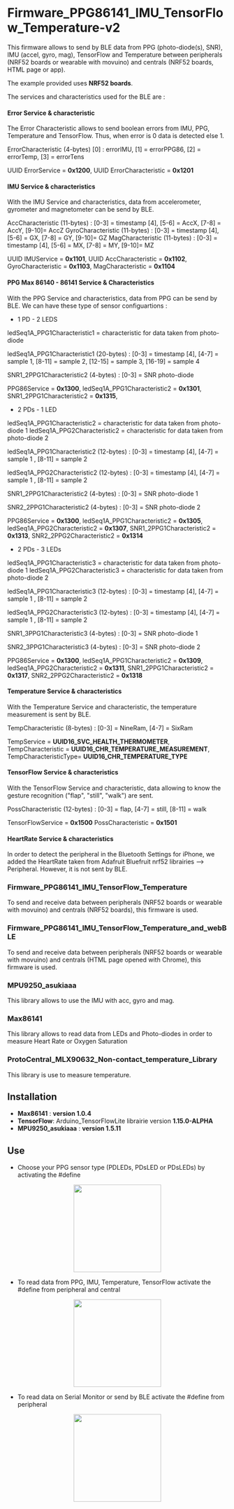 # Firmware_PPG86141_IMU_TensorFlow_Temperature-v2

This firmware allows to send by BLE data from PPG (photo-diode(s), SNR), IMU (accel, gyro, mag), TensorFlow and Temperature between peripherals (NRF52 boards or wearable with movuino) and centrals (NRF52 boards, HTML page or app).

The example provided uses **NRF52 boards**. 

The services and characteristics used for the BLE are :

#### Error Service & characteristic
The Error Characteristic allows to send boolean errors from IMU, PPG, Temperature and TensorFlow. Thus, when error is 0 data is detected else 1.

ErrorCharacteristic (4-bytes) [0] : errorIMU, [1] = errorPPG86, [2] = errorTemp, [3] = errorTens

UUID ErrorService = **0x1200**,
UUID ErrorCharacteristic = **0x1201**

#### IMU Service & characteristics

With the IMU Service and characteristics, data from accelerometer, gyrometer and magnetometer can be send by BLE.

AccCharacteristic (11-bytes) : [0-3] = timestamp [4], [5-6] = AccX, [7-8] = AccY, [9-10]= AccZ
GyroCharacteristic (11-bytes) : [0-3] = timestamp [4], [5-6] = GX, [7-8] = GY, [9-10]= GZ
MagCharacteristic (11-bytes) : [0-3] = timestamp [4], [5-6] = MX, [7-8] = MY, [9-10]= MZ

UUID IMUService = **0x1101**,
UUID AccCharacteristic = **0x1102**,
GyroCharacteristic = **0x1103**,
MagCharacteristic = **0x1104**

#### PPG Max 86140 - 86141 Service & Characteristics

With the PPG Service and characteristics, data from PPG can be send by BLE. We can have these type of sensor configuartions :

+ 1 PD - 2 LEDS

ledSeq1A_PPG1Characteristic1 = characteristic for data taken from photo-diode

ledSeq1A_PPG1Characteristic1 (20-bytes) : [0-3] = timestamp [4], [4-7] = sample 1, [8-11] = sample 2, [12-15] = sample 3, [16-19] = sample 4

SNR1_2PPG1Characteristic2 (4-bytes) : [0-3] = SNR photo-diode

PPG86Service = **0x1300**,
ledSeq1A_PPG1Characteristic2 = **0x1301**,
SNR1_2PPG1Characteristic2 = **0x1315**,

+ 2 PDs - 1 LED

ledSeq1A_PPG1Characteristic2 = characteristic for data taken from photo-diode 1
ledSeq1A_PPG2Characteristic2 = characteristic for data taken from photo-diode 2

ledSeq1A_PPG1Characteristic2 (12-bytes) : [0-3] = timestamp [4], [4-7] = sample 1 , [8-11] = sample 2

ledSeq1A_PPG2Characteristic2 (12-bytes) : [0-3] = timestamp [4], [4-7] = sample 1 , [8-11] = sample 2

SNR1_2PPG1Characteristic2 (4-bytes) : [0-3] = SNR photo-diode 1

SNR2_2PPG1Characteristic2 (4-bytes) : [0-3] = SNR photo-diode 2

PPG86Service = **0x1300**,
ledSeq1A_PPG1Characteristic2 = **0x1305**,
ledSeq1A_PPG2Characteristic2 = **0x1307**,
SNR1_2PPG1Characteristic2 = **0x1313**,
SNR2_2PPG2Characteristic2 = **0x1314**

+ 2 PDs - 3 LEDs

ledSeq1A_PPG1Characteristic3 = characteristic for data taken from photo-diode 1
ledSeq1A_PPG2Characteristic3 = characteristic for data taken from photo-diode 2

ledSeq1A_PPG1Characteristic3 (12-bytes) : [0-3] = timestamp [4], [4-7] = sample 1 , [8-11] = sample 2

ledSeq1A_PPG2Characteristic3 (12-bytes) : [0-3] = timestamp [4], [4-7] = sample 1 , [8-11] = sample 2

SNR1_3PPG1Characteristic3 (4-bytes) : [0-3] = SNR photo-diode 1

SNR2_3PPG1Characteristic3 (4-bytes) : [0-3] = SNR photo-diode 2

PPG86Service = **0x1300**,
ledSeq1A_PPG1Characteristic2 = **0x1309**,
ledSeq1A_PPG2Characteristic2 = **0x1311**,
SNR1_2PPG1Characteristic2 = **0x1317**,
SNR2_2PPG2Characteristic2 = **0x1318**

#### Temperature Service & characteristics

With the Temperature Service and characteristic, the temperature measurement is sent by BLE.

TempCharacteristic (8-bytes) : [0-3] = NineRam, [4-7] = SixRam

TempService = **UUID16_SVC_HEALTH_THERMOMETER**,
TempCharacteristic = **UUID16_CHR_TEMPERATURE_MEASUREMENT**,
TempCharacteristicType= **UUID16_CHR_TEMPERATURE_TYPE**


#### TensorFlow Service & characteristics

With the TensorFlow Service and characteristic, data allowing to know the  gesture recognition ("flap", "still", "walk") are sent.

PossCharacteristic (12-bytes) : [0-3] = flap, [4-7] = still, [8-11] = walk

TensorFlowService = **0x1500**
PossCharacteristic = **0x1501**


#### HeartRate Service & characteristics

In order to detect the peripheral in the Bluetooth Settings for iPhone, we added the HeartRate taken from Adafruit Bluefruit nrf52 librairies --> Peripheral. However, it is not sent by BLE. 

### Firmware_PPG86141_IMU_TensorFlow_Temperature

To send and receive data between peripherals (NRF52 boards or wearable with movuino) and centrals (NRF52 boards), this firmware is used.



### Firmware_PPG86141_IMU_TensorFlow_Temperature_and_webBLE

To send and receive data between peripherals (NRF52 boards or wearable with movuino) and centrals (HTML page opened with Chrome), this firmware is used.

### MPU9250_asukiaaa
This library allows to use the IMU with acc, gyro and mag.

### Max86141
This library allows to read data from LEDs and Photo-diodes in order to measure Heart Rate or Oxygen Saturation


### ProtoCentral_MLX90632_Non-contact_temperature_Library
This library is use to measure temperature.


## Installation
+ **Max86141** : **version 1.0.4**
+ **TensorFlow**: Arduino_TensorFlowLite librairie version **1.15.0-ALPHA**
+ **MPU9250_asukiaaa** : **version 1.5.11**

## Use

+ Choose your PPG sensor type (PDLEDs, PDsLED or PDsLEDs) by activating the #define
<p align="center"><img width="200" src="https://user-images.githubusercontent.com/47628329/156622531-7f8c6de8-a089-4c18-8624-6c1727f6303c.png"></p>

+ To read data from PPG, IMU, Temperature, TensorFlow activate the #define from peripheral and central
<p align="center"><img width="200" src="https://user-images.githubusercontent.com/47628329/156010773-e1a3c952-65e3-4916-afef-292665ef7b79.png"></p>

+ To read data on Serial Monitor or send by BLE activate the #define from peripheral
<p align="center"><img width="200" src="https://user-images.githubusercontent.com/47628329/156010756-466be41c-46be-4552-b925-e32fa0832059.png"></p>
